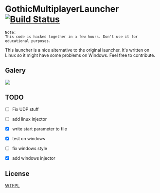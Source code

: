 # GothicMultiplayerLauncher [![Build Status](https://travis-ci.org/TRUEPADDii/GothicMultiplayerLauncher.svg?branch=master)](https://travis-ci.org/TRUEPADDii/GothicMultiplayerLauncher)

```
Note:
This code is hacked together in a few hours. Don't use it for educational purposes.
```

This launcher is a nice alternative to the original launcher. It's written on Linux so it might have some problems on Windows. Feel free to contribute.


## Galery
![](https://raw.githubusercontent.com/TRUEPADDii/GothicMultiplayerLauncher/master/mainwindow.png)

## TODO
- [ ] Fix UDP stuff
- [ ] add linux injector
- [x] write start parameter to file
- [x] test on windows
- [ ] fix windows style
- [x] add windows injector


## License
[WTFPL](https://github.com/TRUEPADDii/GothicMultiplayerLauncher/blob/master/LICENSE)
